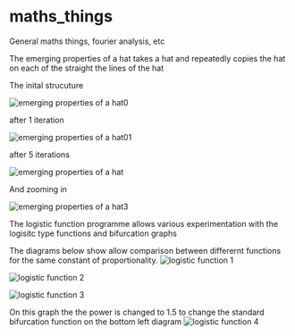 # maths_things
General maths things, fourier analysis, etc

The emerging properties of a hat takes a hat and repeatedly copies the hat on each of the straight the lines of the hat

The inital strucuture

![emerging properties of a hat0](https://user-images.githubusercontent.com/96957075/204495428-66210222-214e-4152-8419-ed634f737d67.jpg)

after 1 iteration

![emerging properties of a hat01](https://user-images.githubusercontent.com/96957075/204495860-6426a5c4-a02c-4c9c-8b32-f5b71ee8cb9f.jpg)

after 5 iterations

![emerging properties of a hat](https://user-images.githubusercontent.com/96957075/204494845-9652b7d8-84e7-4a05-94fc-e627f4d61295.jpg)

And zooming in

![emerging properties of a hat3](https://user-images.githubusercontent.com/96957075/204496625-c9473446-81fc-4295-a590-fcc7e414841c.jpg)

The logistic function programme allows various experimentation with the logisitc type functions and bifurcation graphs

The diagrams below show allow comparison between differernt functions for the same constant of proportionality. 
![logistic function 1](https://user-images.githubusercontent.com/96957075/204502418-17c75f51-dcab-416d-b49a-9b794e2adeb8.jpg)

![logistic function 2](https://user-images.githubusercontent.com/96957075/204502482-15afafc0-4b8b-4cd3-ae11-2abceb625854.jpg)

![logistic function 3](https://user-images.githubusercontent.com/96957075/204502517-b13db771-59f1-44fe-84a8-fc6a9e90c536.jpg)

On this graph the the power is changed to 1.5 to change the standard bifurcation function on the bottom left diagram
![logistic function 4](https://user-images.githubusercontent.com/96957075/204502573-f2a2f15c-3a24-4e25-a37c-c85819d90291.jpg)
